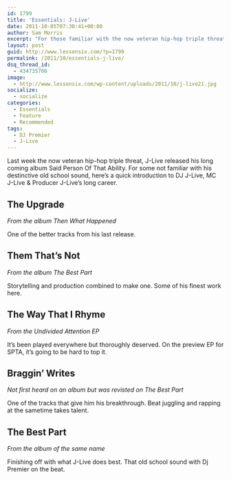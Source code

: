 ```yaml
---
id: 1799
title: 'Essentials: J-Live'
date: 2011-10-05T07:30:41+00:00
author: Sam Morris
excerpt: "For those familiar with the now veteran hip-hop triple threat, here's J-Live's Essential tracks"
layout: post
guid: http://www.lessonsix.com/?p=1799
permalink: /2011/10/essentials-j-live/
dsq_thread_id:
  - 434735706
image:
  - http://www.lessonsix.com/wp-content/uploads/2011/10/j-live21.jpg
socialize:
  - socialize
categories:
  - Essentials
  - Feature
  - Recommended
tags:
  - DJ Premier
  - J-Live
---
```

Last week the now veteran hip-hop triple threat, J-Live released his long coming album Said Person Of That Ability. For some not familiar with his destinctive old school sound, here&#8217;s a quick introduction to DJ J-Live, MC J-Live & Producer J-Live&#8217;s long career.

<!--more-->

## The Upgrade

_From the album Then What Happened_



One of the better tracks from his last release.

## Them That&#8217;s Not

_From the album The Best Part_



Storytelling and production combined to make one. Some of his finest work here.

## The Way That I Rhyme

_From the Undivided Attention EP_



It&#8217;s been played everywhere but thoroughly deserved. On the preview EP for SPTA, it&#8217;s going to be hard to top it.

## Braggin&#8217; Writes

_Not first heard on an album but was revisted on The Best Part_



One of the tracks that give him his breakthrough. Beat juggling and rapping at the sametime takes talent.

## The Best Part

_From the album of the same name_



Finishing off with what J-Live does best. That old school sound with Dj Premier on the beat.